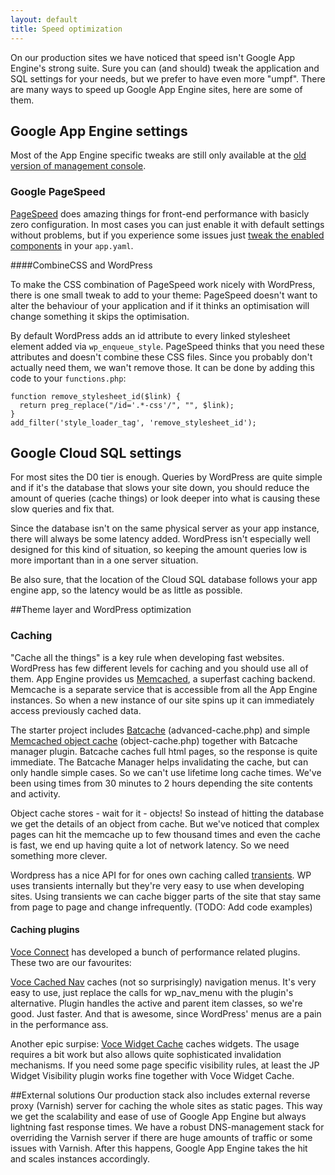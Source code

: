 ```yaml
---
layout: default
title: Speed optimization
---
```


On our production sites we have noticed that speed isn't Google App Engine's strong suite. Sure you can (and should) tweak the application and SQL settings for your needs, but we prefer to have even more "umpf". There are many ways to speed up Google App Engine sites, here are some of them.

## Google App Engine settings

Most of the App Engine specific tweaks are still only available at the [old version of management console](https://appengine.google.com/).

### Google PageSpeed

[PageSpeed](https://cloud.google.com/appengine/docs/adminconsole/pagespeed) does amazing things for front-end performance with basicly zero configuration. In most cases you can just enable it with default settings without problems, but if you experience some issues just [tweak the enabled components](https://cloud.google.com/appengine/docs/php/config/appconfig#PHP_app_yaml_Custom_PageSpeed_configuration) in your <code>app.yaml</code>.

####CombineCSS and WordPress

To make the CSS combination of PageSpeed work nicely with WordPress, there is one small tweak to add to your theme: PageSpeed doesn't want to alter the behaviour of your application and if it thinks an optimisation will change something it skips the optimisation. 

By default WordPress adds an id attribute to every linked stylesheet element added via <code>wp_enqueue_style</code>. PageSpeed thinks that you need these attributes and doesn't combine these CSS files. Since you probably don't actually need them, we wan't remove those. It can be done by adding this code to your <code>functions.php</code>:

<pre><code>function remove_stylesheet_id($link) {
  return preg_replace("/id='.*-css'/", "", $link);
}
add_filter('style_loader_tag', 'remove_stylesheet_id');
</code></pre>

## Google Cloud SQL settings

For most sites the D0 tier is enough. Queries by WordPress are quite simple and if it's the database that slows your site down, you should reduce the amount of queries (cache things) or look deeper into what is causing these slow queries and fix that. 

Since the database isn't on the same physical server as your app instance, there will always be some latency added. WordPress isn't especially well designed for this kind of situation, so keeping the amount queries low is more important than in a one server situation. 

Be also sure, that the location of the Cloud SQL database follows your app engine app, so the latency would be as little as possible.

##Theme layer and WordPress optimization

### Caching

"Cache all the things" is a key rule when developing fast websites. WordPress has few different levels for caching and you should use all of them. App Engine provides us [Memcached](https://cloud.google.com/appengine/docs/adminconsole/memcache), a superfast caching backend. Memcache is a separate service that is accessible from all the App Engine instances. So when a new instance of our site spins up it can immediately access previously cached data.

The starter project includes [Batcache](https://wordpress.org/plugins/batcache/) (advanced-cache.php) and simple [Memcached object cache](https://github.com/jeremyfelt/Memcached-Object-Cache) (object-cache.php) together with Batcache manager plugin. Batcache caches full html pages, so the response is quite immediate. The Batcache Manager helps invalidating the cache, but can only handle simple cases. So we can't use lifetime long cache times. We've been using times from 30 minutes to 2 hours depending the site contents and activity.

Object cache stores - wait for it - objects! So instead of hitting the database we get the details of an object from cache. But we've noticed that complex pages can hit the memcache up to few thousand times and even the cache is fast, we end up having quite a lot of network latency. So we need something more clever.

Wordpress has a nice API for for ones own caching called [transients](http://codex.wordpress.org/Transients_API). WP uses transients internally but they're very easy to use when developing sites. Using transients we can cache bigger parts of the site that stay same from page to page and change infrequently. (TODO: Add code examples)

#### Caching plugins

[Voce Connect](http://afterburner.voceplatforms.com/back-end.html) has developed a bunch of performance related plugins. These two are our favourites:

[Voce Cached Nav](https://wordpress.org/plugins/voce-cached-nav/) caches (not so surprisingly) navigation menus. It's very easy to use, just replace the calls for wp_nav_menu with the plugin's alternative. Plugin handles the active and parent item classes, so we're good. Just faster. And that is awesome, since WordPress' menus are a pain in the performance ass.

Another epic surpise: [Voce Widget Cache](https://wordpress.org/plugins/voce-widget-cache/) caches widgets. The usage requires a bit work but also allows quite sophisticated invalidation mechanisms. If you need some page specific visibility rules, at least the JP Widget Visibility plugin works fine together with Voce Widget Cache.

##External solutions
Our production stack also includes external reverse proxy (Varnish) server for caching the whole sites as static pages. This way we get the scalability and ease of use of Google App Engine but always lightning fast response times. We have a robust DNS-management stack for overriding the Varnish server if there are huge amounts of traffic or some issues with Varnish. After this happens, Google App Engine takes the hit and scales instances accordingly.
